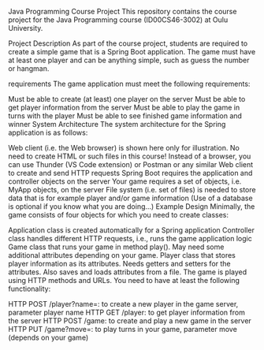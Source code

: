 Java Programming Course Project
This repository contains the course project for the Java Programming course (ID00CS46-3002) at Oulu University.

Project Description
As part of the course project, students are required to create a simple game that is a Spring Boot application. The game must have at least one player and can be anything simple, such as guess the number or hangman.

requirements
The game application must meet the following requirements:

Must be able to create (at least) one player on the server
Must be able to get player information from the server
Must be able to play the game in turns with the player
Must be able to see finished game information and winner
System Architecture
The system architecture for the Spring application is as follows:

Web client (i.e. the Web browser) is shown here only for illustration. No need to create HTML or such files in this course!
Instead of a browser, you can use Thunder (VS Code extension) or Postman or any similar Web client to create and send HTTP requests
Spring Boot requires the application and controller objects on the server
Your game requires a set of objects, i.e. MyApp objects, on the server
File system (i.e. set of files) is needed to store data that is for example player and/or game information (Use of a database is optional if you know what you are doing…)
Example Design
Minimally, the game consists of four objects for which you need to create classes:

Application class is created automatically for a Spring application
Controller class handles different HTTP requests, i.e., runs the game application logic
Game class that runs your game in method play(). May need some additional attributes depending on your game.
Player class that stores player information as its attributes. Needs getters and setters for the attributes. Also saves and loads attributes from a file.
The game is played using HTTP methods and URLs. You need to have at least the following functionality:

HTTP POST /player?name=: to create a new player in the game server, parameter player name
HTTP GET /player: to get player information from the server
HTTP POST /game: to create and play a new game in the server
HTTP PUT /game?move=: to play turns in your game, parameter move (depends on your game)
